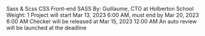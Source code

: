 Sass & Scss
CSS
Front-end
SASS
 By: Guillaume, CTO at Holberton School
 Weight: 1
 Project will start Mar 13, 2023 6:00 AM, must end by Mar 20, 2023 6:00 AM
 Checker will be released at Mar 15, 2023 12:00 AM
 An auto review will be launched at the deadline

